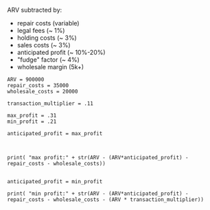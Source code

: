 ARV subtracted by:
- repair costs  (variable)
- legal fees (~ 1%)
- holding costs (~ 3%)
- sales costs (~ 3%)
- anticipated profit (~ 10%-20%)
- "fudge" factor (~ 4%)
- wholesale margin (5k+)

```
ARV = 900000
repair_costs = 35000
wholesale_costs = 20000

transaction_multiplier = .11

max_profit = .31
min_profit = .21 

anticipated_profit = max_profit



print( "max profit:" + str(ARV - (ARV*anticipated_profit) - repair_costs - wholesale_costs))


anticipated_profit = min_profit

print( "min profit:" + str(ARV - (ARV*anticipated_profit) - repair_costs - wholesale_costs - (ARV * transaction_multiplier))




```
